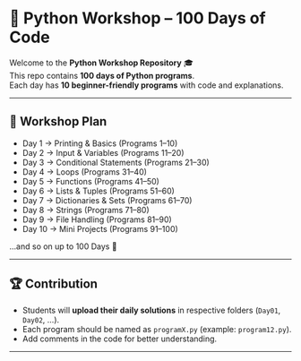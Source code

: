 # 🐍 Python Workshop – 100 Days of Code

Welcome to the **Python Workshop Repository** 🎓  
This repo contains **100 days of Python programs**.  
Each day has **10 beginner-friendly programs** with code and explanations.  

---

## 📅 Workshop Plan
- Day 1 → Printing & Basics (Programs 1–10)
- Day 2 → Input & Variables (Programs 11–20)
- Day 3 → Conditional Statements (Programs 21–30)
- Day 4 → Loops (Programs 31–40)
- Day 5 → Functions (Programs 41–50)
- Day 6 → Lists & Tuples (Programs 51–60)
- Day 7 → Dictionaries & Sets (Programs 61–70)
- Day 8 → Strings (Programs 71–80)
- Day 9 → File Handling (Programs 81–90)
- Day 10 → Mini Projects (Programs 91–100)

…and so on up to 100 Days 🚀  

---

## 🏆 Contribution
- Students will **upload their daily solutions** in respective folders (`Day01`, `Day02`, …).  
- Each program should be named as `programX.py` (example: `program12.py`).  
- Add comments in the code for better understanding.

---

